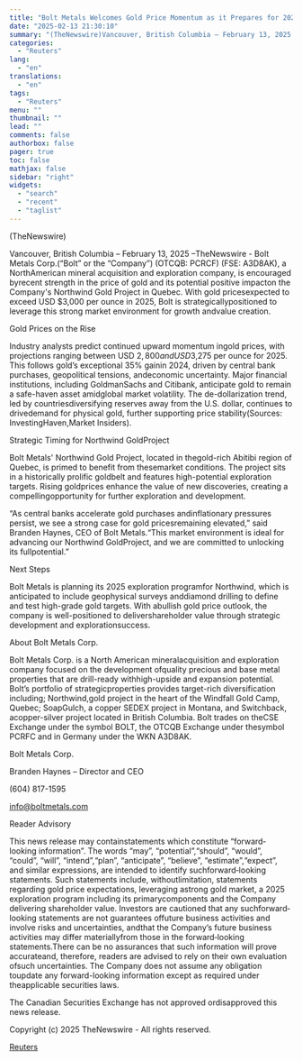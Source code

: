 ```yaml
---
title: "Bolt Metals Welcomes Gold Price Momentum as it Prepares for 2025 Exploration at Northwind Project"
date: "2025-02-13 21:30:10"
summary: "(TheNewswire)Vancouver, British Columbia – February 13, 2025 –TheNewswire - Bolt Metals Corp.(“Bolt” or the “Company”) (OTCQB: PCRCF) (FSE: A3D8AK), a NorthAmerican mineral acquisition and exploration company, is encouraged byrecent strength in the price of gold and its potential positive impacton the Company's Northwind Gold Project in Quebec. With gold pricesexpected..."
categories:
  - "Reuters"
lang:
  - "en"
translations:
  - "en"
tags:
  - "Reuters"
menu: ""
thumbnail: ""
lead: ""
comments: false
authorbox: false
pager: true
toc: false
mathjax: false
sidebar: "right"
widgets:
  - "search"
  - "recent"
  - "taglist"
---
```


(TheNewswire)

Vancouver, British Columbia – February 13, 2025 –TheNewswire - Bolt Metals Corp.(“Bolt” or the “Company”) (OTCQB: PCRCF) (FSE: A3D8AK), a NorthAmerican mineral acquisition and exploration company, is encouraged byrecent strength in the price of gold and its potential positive impacton the Company's Northwind Gold Project in Quebec. With gold pricesexpected to exceed USD $3,000 per ounce in 2025, Bolt is strategicallypositioned to leverage this strong market environment for growth andvalue creation.

Gold Prices on the Rise

Industry analysts predict continued upward momentum ingold prices, with projections ranging between USD $2,800 and USD$3,275 per ounce for 2025. This follows gold’s exceptional 35% gainin 2024, driven by central bank purchases, geopolitical tensions, andeconomic uncertainty. Major financial institutions, including GoldmanSachs and Citibank, anticipate gold to remain a safe-haven asset amidglobal market volatility. The de-dollarization trend, led by countriesdiversifying reserves away from the U.S. dollar, continues to drivedemand for physical gold, further supporting price stability(Sources: InvestingHaven,Market Insiders).

Strategic Timing for Northwind GoldProject

Bolt Metals' Northwind Gold Project, located in thegold-rich Abitibi region of Quebec, is primed to benefit from thesemarket conditions. The project sits in a historically prolific goldbelt and features high-potential exploration targets. Rising goldprices enhance the value of new discoveries, creating a compellingopportunity for further exploration and development.

“As central banks accelerate gold purchases andinflationary pressures persist, we see a strong case for gold pricesremaining elevated,” said Branden Haynes, CEO of Bolt Metals.“This market environment is ideal for advancing our Northwind GoldProject, and we are committed to unlocking its fullpotential.”

Next Steps

Bolt Metals is planning its 2025 exploration programfor Northwind, which is anticipated to include geophysical surveys anddiamond drilling to define and test high-grade gold targets. With abullish gold price outlook, the company is well-positioned to delivershareholder value through strategic development and explorationsuccess.

About Bolt Metals Corp.

Bolt Metals Corp. is a North American mineralacquisition and exploration company focused on the development ofquality precious and base metal properties that are drill-ready withhigh-upside and expansion potential. Bolt’s portfolio of strategicproperties provides target-rich diversification including; Northwind,gold project in the heart of the Windfall Gold Camp, Quebec; SoapGulch, a copper SEDEX project in Montana, and Switchback, acopper-silver project located in British Columbia. Bolt trades on theCSE Exchange under the symbol BOLT, the OTCQB Exchange under thesymbol PCRFC and in Germany under the WKN A3D8AK.

Bolt Metals Corp.

Branden Haynes – Director and CEO

(604) 817-1595

info@boltmetals.com

Reader Advisory

This news release may containstatements which constitute “forward‐looking information”. The words “may”, “potential”,“should”, “would”, “could”, “will”, “intend”,“plan”, “anticipate”, “believe”, “estimate”,“expect”, and similar expressions, are intended to identify suchforward‐looking statements. Such statements include, withoutlimitation, statements regarding gold price expectations, leveraging astrong gold market, a 2025 exploration program including its primarycomponents and the Company delivering shareholder value. Investors are cautioned that any suchforward‐looking statements are not guarantees offuture business activities and involve risks and uncertainties, andthat the Company’s future business activities may differ materiallyfrom those in the forward‐looking statements.There can be no assurances that such information will prove accurateand, therefore, readers are advised to rely on their own evaluation ofsuch uncertainties. The Company does not assume any obligation toupdate any forward-looking information except as required under theapplicable securities laws.

The Canadian Securities Exchange has not approved ordisapproved this news release.

Copyright (c) 2025 TheNewswire - All rights reserved.

[Reuters](https://www.tradingview.com/news/reuters.com,2025-02-13:newsml_TnwKhfsQ:0-bolt-metals-welcomes-gold-price-momentum-as-it-prepares-for-2025-exploration-at-northwind-project/)
